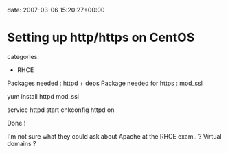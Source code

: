 


date: 2007-03-06 15:20:27+00:00


# Setting up http/https on CentOS

categories:
- RHCE


Packages needed : httpd + deps
Package needed for https : mod_ssl

yum install httpd mod_ssl

service httpd start
chkconfig httpd on

Done !

I'm not sure what they could ask about Apache at the RHCE exam.. ? Virtual domains ?
